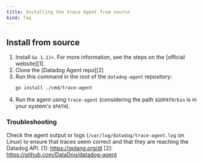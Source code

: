 ```yaml
---
title: Installing the trace Agent from source
kind: faq
---
```


## Install from source

1. Install `Go 1.11+`. For more information, see the steps on the [official website][1].
2. Clone the [Datadog Agent repo][2]
3. Run this command in the root of the `datadog-agent` repository:
    ```bash
    go install ./cmd/trace-agent
    ```
4. Run the agent using `trace-agent` (considering the path `$GOPATH/bin` is in your system's `$PATH`). 

### Troubleshooting

Check the agent output or logs (`/var/log/datadog/trace-agent.log` on Linux) to ensure that traces seem correct 
and that they are reaching the Datadog API.
[1]: https://golang.org/dl
[2]: https://github.com/DataDog/datadog-agent
